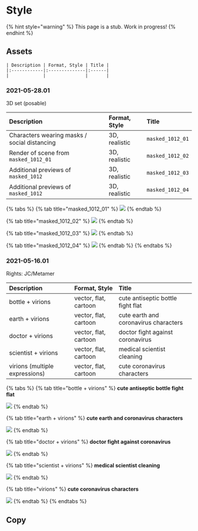 # Style

{% hint style="warning" %}
This page is a stub. Work in progress!
{% endhint %}

## Assets

```text
| Description | Format, Style | Title |
|:------------|:--------------|:------|
|             |               |       |
```

### 2021-05-28.01

3D set \(posable\)

| Description | Format, Style | Title |
| :--- | :--- | :--- |
| Characters wearing masks / social distancing | 3D, realistic | `masked_1012_01` |
| Render of scene from `masked_1012_01` | 3D, realistic | `masked_1012_02` |
| Additional previews of `masked_1012` | 3D, realistic | `masked_1012_03` |
| Additional previews of `masked_1012` | 3D, realistic | `masked_1012_04` |

{% tabs %}
{% tab title="masked\_1012\_01" %}
![](../../.gitbook/assets/masked_1012_01.jpg)
{% endtab %}

{% tab title="masked\_1012\_02" %}
![](../../.gitbook/assets/masked_1012_02.jpg)
{% endtab %}

{% tab title="masked\_1012\_03" %}
![](../../.gitbook/assets/masked_1012_03.jpg)
{% endtab %}

{% tab title="masked\_1012\_04" %}
![](../../.gitbook/assets/masked_1012_04.jpg)
{% endtab %}
{% endtabs %}

### 2021-05-16.01

Rights: JC/Metamer

| Description | Format, Style | Title |
| :--- | :--- | :--- |
| bottle + virions | vector, flat, cartoon | cute antiseptic bottle fight flat |
| earth + virions | vector, flat, cartoon | cute earth and coronavirus characters |
| doctor + virions | vector, flat, cartoon | doctor fight against coronavirus |
| scientist + virions | vector, flat, cartoon | medical scientist cleaning |
| virions \(multiple expressions\) | vector, flat, cartoon | cute coronavirus characters |

{% tabs %}
{% tab title="bottle + virions" %}
**cute antiseptic bottle fight flat**

![](../../.gitbook/assets/assets_cute-antiseptic-bottle-fight-flat.jpg)
{% endtab %}

{% tab title="earth + virions" %}
**cute earth and coronavirus characters**

![](../../.gitbook/assets/assets_cute-earth-and-coronavirus-characters.jpg)
{% endtab %}

{% tab title="doctor + virions" %}
**doctor fight against coronavirus**

![](../../.gitbook/assets/assets_doctor-fight-against-coronavirus.jpg)
{% endtab %}

{% tab title="scientist + virions" %}
**medical scientist cleaning**

![](../../.gitbook/assets/assets_medical-scientist-cleaning.jpg)
{% endtab %}

{% tab title="virions" %}
**cute coronavirus characters**

![](../../.gitbook/assets/assets_cute-coronavirus-characters.jpg)
{% endtab %}
{% endtabs %}

## Copy

